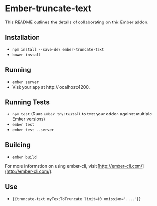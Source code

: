 # Ember-truncate-text

This README outlines the details of collaborating on this Ember addon.

## Installation

* `npm install --save-dev ember-truncate-text`
* `bower install`

## Running

* `ember server`
* Visit your app at http://localhost:4200.

## Running Tests

* `npm test` (Runs `ember try:testall` to test your addon against multiple Ember versions)
* `ember test`
* `ember test --server`

## Building

* `ember build`

For more information on using ember-cli, visit [http://ember-cli.com/](http://ember-cli.com/).

## Use

* `{{truncate-text myTextToTruncate limit=10 omission='....'}}`
